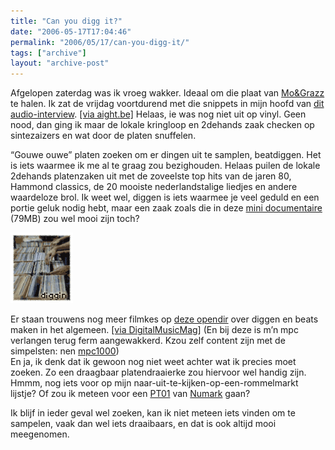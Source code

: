 ```yaml
---
title: "Can you digg it?"
date: "2006-05-17T17:04:46"
permalink: "2006/05/17/can-you-digg-it/"
tags: ["archive"]
layout: "archive-post"
---
```

Afgelopen zaterdag was ik vroeg wakker. Ideaal om die plaat van [Mo&Grazz](http://www.mograzz.com/ "http://www.mograzz.com/") te halen. Ik zat de vrijdag voortdurend met die snippets in mijn hoofd van [dit audio-interview](http://www.cuttingedge.be/audio/interviews/mograzz060508.html "http://www.cuttingedge.be/audio/interviews/mograzz060508.html"). [\[via aight.be\]](http://www.aight.be/ "http://www.aight.be") Helaas, ie was nog niet uit op vinyl. Geen nood, dan ging ik maar de lokale kringloop en 2dehands zaak checken op sintezaizers en wat door de platen snuffelen.

“Gouwe ouwe” platen zoeken om er dingen uit te samplen, beatdiggen. Het is iets waarmee ik me al te graag zou bezighouden. Helaas puilen de lokale 2dehands platenzaken uit met de zoveelste top hits van de jaren 80, Hammond classics, de 20 mooiste nederlandstalige liedjes en andere waardeloze brol. Ik weet wel, diggen is iets waarmee je veel geduld en een portie geluk nodig hebt, maar een zaak zoals die in deze [mini documentaire](http://malefactor.org/beatmakingvideos/Beat_Diggin.wmv "http://malefactor.org/beatmakingvideos/Beat_Diggin.wmv") (79MB) zou wel mooi zijn toch?

![diggen](/images/blog/2006/05/diggen.gif)

Er staan trouwens nog meer filmkes op [deze opendir](http://malefactor.org/beatmakingvideos/?C=N;O=A "http://malefactor.org/beatmakingvideos/?C=N;O=A") over diggen en beats maken in het algemeen. [\[via DigitalMusicMag\]](http://digitalmusicmag.blogspot.com/ "http://digitalmusicmag.blogspot.com/") (En bij deze is m’n mpc verlangen terug ferm aangewakkerd. Kzou zelf content zijn met de simpelsten: nen [mpc1000](http://www.akaipro.com/prodMPC1000.php "http://www.akaipro.com/prodMPC1000.php"))  
En ja, ik denk dat ik gewoon nog niet weet achter wat ik precies moet zoeken. Zo een draagbaar platendraaierke zou hiervoor wel handig zijn. Hmmm, nog iets voor op mijn naar-uit-te-kijken-op-een-rommelmarkt lijstje? Of zou ik meteen voor een [PT01](http://www.hhv.de/item_63323.html "http://www.hhv.de/item_63323.html") van [Numark](http://www.numark.com/ "http://www.numark.com/") gaan?

Ik blijf in ieder geval wel zoeken, kan ik niet meteen iets vinden om te sampelen, vaak dan wel iets draaibaars, en dat is ook altijd mooi meegenomen.
